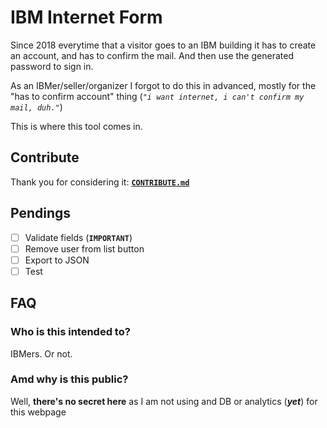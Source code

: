 # IBM Internet Form

Since 2018 everytime that a visitor goes to an IBM building it has to create an account, and has to confirm the mail. And then use the generated password to sign in.

As an IBMer/seller/organizer I forgot to do this in advanced, mostly for the "has to confirm account" thing (_`"i want internet, i can't confirm my mail, duh."`_)

This is where this tool comes in.

## Contribute

Thank you for considering it: [**`CONTRIBUTE.md`**](CONTRIBUTE.md)

## Pendings

- [ ] Validate fields (**`IMPORTANT`**)
- [ ] Remove user from list button
- [ ] Export to JSON
- [ ] Test

## FAQ

### Who is this intended to?

IBMers. Or not.

### Amd why is this public?

Well, **there's no secret here** as I am not using and DB or analytics (_**yet**_) for this webpage
